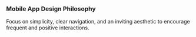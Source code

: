 ### Mobile App Design Philosophy
Focus on simplicity, clear navigation, and an inviting aesthetic to encourage frequent and positive interactions.
